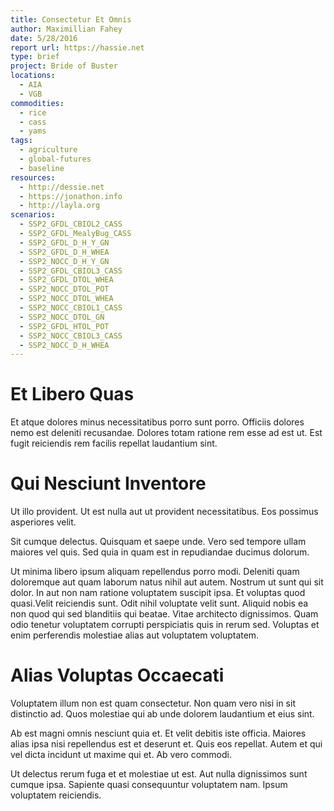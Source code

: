 ```yaml
---
title: Consectetur Et Omnis
author: Maximillian Fahey
date: 5/28/2016
report url: https://hassie.net
type: brief
project: Bride of Buster
locations:
  - AIA
  - VGB
commodities:
  - rice
  - cass
  - yams
tags:
  - agriculture
  - global-futures
  - baseline
resources:
  - http://dessie.net
  - https://jonathon.info
  - http://layla.org
scenarios:
  - SSP2_GFDL_CBIOL2_CASS
  - SSP2_GFDL_MealyBug_CASS
  - SSP2_GFDL_D_H_Y_GN
  - SSP2_GFDL_D_H_WHEA
  - SSP2_NOCC_D_H_Y_GN
  - SSP2_GFDL_CBIOL3_CASS
  - SSP2_GFDL_DTOL_WHEA
  - SSP2_NOCC_DTOL_POT
  - SSP2_NOCC_DTOL_WHEA
  - SSP2_NOCC_CBIOL1_CASS
  - SSP2_NOCC_DTOL_GN
  - SSP2_GFDL_HTOL_POT
  - SSP2_NOCC_CBIOL3_CASS
  - SSP2_NOCC_D_H_WHEA
---
```

# Et Libero Quas
Et atque dolores minus necessitatibus porro sunt porro. Officiis dolores nemo est deleniti recusandae. Dolores totam ratione rem esse ad est ut. Est fugit reiciendis rem facilis repellat laudantium sint.

# Qui Nesciunt Inventore
Ut illo provident. Ut est nulla aut ut provident necessitatibus. Eos possimus asperiores velit.
 Sit cumque delectus. Quisquam et saepe unde. Vero sed tempore ullam maiores vel quis. Sed quia in quam est in repudiandae ducimus dolorum.
 Ut minima libero ipsum aliquam repellendus porro modi. Deleniti quam doloremque aut quam laborum natus nihil aut autem. Nostrum ut sunt qui sit dolor. In aut non nam ratione voluptatem suscipit ipsa. Et voluptas quod quasi.Velit reiciendis sunt. Odit nihil voluptate velit sunt. Aliquid nobis ea non quod qui sed blanditiis qui beatae. Vitae architecto dignissimos. Quam odio tenetur voluptatem corrupti perspiciatis quis in rerum sed. Voluptas et enim perferendis molestiae alias aut voluptatem voluptatem.

# Alias Voluptas Occaecati
Voluptatem illum non est quam consectetur. Non quam vero nisi in sit distinctio ad. Quos molestiae qui ab unde dolorem laudantium et eius sint.
 Ab est magni omnis nesciunt quia et. Et velit debitis iste officia. Maiores alias ipsa nisi repellendus est et deserunt et. Quis eos repellat. Autem et qui vel dicta incidunt ut maxime qui et. Ab vero commodi.
 Ut delectus rerum fuga et et molestiae ut est. Aut nulla dignissimos sunt cumque ipsa. Sapiente quasi consequuntur voluptatem nam. Ipsum voluptatem reiciendis.

